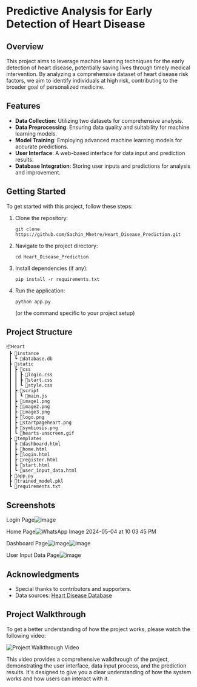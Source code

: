 # Predictive Analysis for Early Detection of Heart Disease

## Overview

This project aims to leverage machine learning techniques for the early detection of heart disease, potentially saving lives through timely medical intervention. By analyzing a comprehensive dataset of heart disease risk factors, we aim to identify individuals at high risk, contributing to the broader goal of personalized medicine.

## Features

- **Data Collection**: Utilizing two datasets for comprehensive analysis.
- **Data Preprocessing**: Ensuring data quality and suitability for machine learning models.
- **Model Training**: Employing advanced machine learning models for accurate predictions.
- **User Interface**: A web-based interface for data input and prediction results.
- **Database Integration**: Storing user inputs and predictions for analysis and improvement.

## Getting Started

To get started with this project, follow these steps:

1. Clone the repository:
   ```
   git clone https://github.com/Sachin_Mhetre/Heart_Disease_Prediction.git
   ```
2. Navigate to the project directory:
   ```
   cd Heart_Disease_Prediction
   ```
3. Install dependencies (if any):
   ```
   pip install -r requirements.txt
   ```
4. Run the application:
   ```
   python app.py
   ```
   (or the command specific to your project setup)

## Project Structure
```
📦Heart
 ┣ 📂instance
 ┃ ┗ 📜database.db
 ┣ 📂static
 ┃ ┣ 📂css
 ┃ ┃ ┣ 📜login.css
 ┃ ┃ ┣ 📜start.css
 ┃ ┃ ┗ 📜style.css
 ┃ ┣ 📂script
 ┃ ┃ ┗ 📜main.js
 ┃ ┣ 📜image1.png
 ┃ ┣ 📜image2.png
 ┃ ┣ 📜image3.png
 ┃ ┣ 📜logo.png
 ┃ ┣ 📜startpageheart.png
 ┃ ┣ 📜symbiosis.png
 ┃ ┗ 📜hearts-unscreen.gif
 ┣ 📂templates
 ┃ ┣ 📜dashboard.html
 ┃ ┣ 📜home.html
 ┃ ┣ 📜login.html
 ┃ ┣ 📜register.html
 ┃ ┣ 📜start.html
 ┃ ┗ 📜user_input_data.html
 ┣ 📜app.py
 ┣ 📜trained_model.pkl
 ┗ 📜requirements.txt
```

## Screenshots

Login Page![image](https://github.com/SachinMhetre678/Heart_Disease_Prediction/assets/138901374/3e3ae6c0-41a7-4630-bf16-21dbed61120d)

Home Page![WhatsApp Image 2024-05-04 at 10 03 45 PM](https://github.com/SachinMhetre678/Heart_Disease_Prediction/assets/138901374/fdc2debd-afce-455c-b302-379eb137c1f6)

Dashboard Page![image](https://github.com/SachinMhetre678/Heart_Disease_Prediction/assets/138901374/f1758789-7ddd-4763-8ece-2943588c238c)![image](https://github.com/SachinMhetre678/Heart_Disease_Prediction/assets/138901374/01afc62d-a01a-4267-9817-f2aa23f65acb)

User Input Data Page![image](https://github.com/SachinMhetre678/Heart_Disease_Prediction/assets/138901374/faeaed06-27b1-43dc-9af0-cce434df45d8)

## Acknowledgments
- Special thanks to contributors and supporters.
- Data sources: [Heart Disease Database](https://archive.ics.uci.edu/dataset/45/heart+disease)

  
## Project Walkthrough

To get a better understanding of how the project works, please watch the following video:

![Project Walkthrough Video](https://github.com/SachinMhetre678/Heart_Disease_Prediction/assets/138901374/67262373-2a50-4d53-a01d-041d7225fb62)


This video provides a comprehensive walkthrough of the project, demonstrating the user interface, data input process, and the prediction results. It's designed to give you a clear understanding of how the system works and how users can interact with it.

